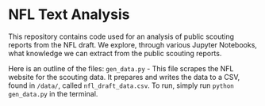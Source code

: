 # NFL Text Analysis
This repository contains code used for an analysis of public scouting reports from the NFL draft. We explore, through various Jupyter Notebooks, what knowledge we can extract from the public scouting reports.

Here is an outline of the files:
`gen_data.py` - This file scrapes the NFL website for the scouting data. It prepares and writes the data to a CSV, found in `/data/`, called `nfl_draft_data.csv`. To run, simply run `python gen_data.py` in the terminal.
